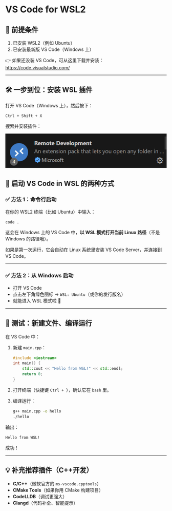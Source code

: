 # VS Code for WSL2

## 🧩 前提条件

1. 已安装 WSL2（例如 Ubuntu）
2. 已安装最新版 VS Code（Windows 上）

👉 如果还没装 VS Code，可从这里下载并安装： https://code.visualstudio.com/

------

## 🛠️ 一步到位：安装 WSL 插件

打开 VS Code（Windows 上），然后按下：

```
Ctrl + Shift + X
```

搜索并安装插件：

![image-20250408123758480](./assets/image-20250408123758480.png)

## 🚀 启动 VS Code in WSL 的两种方式

### ✅ 方法 1：命令行启动

在你的 WSL2 终端（比如 Ubuntu）中输入：

```bash
code .
```

这会在 Windows 上的 VS Code 中，**以 WSL 模式打开当前 Linux 路径**（不是 Windows 的路径哦）。

如果是第一次运行，它会自动在 Linux 系统里安装 VS Code Server，并连接到 VS Code。

------

### ✅ 方法 2：从 Windows 启动

- 打开 VS Code
- 点击左下角绿色图标 → `WSL: Ubuntu`（或你的发行版名）
- 就能进入 WSL 模式啦 🎉

------

## 🧪 测试：新建文件、编译运行

在 VS Code 中：

1. 新建 `main.cpp`：

   ```cpp
   #include <iostream>
   int main() {
       std::cout << "Hello from WSL!" << std::endl;
       return 0;
   }
   ```

2. 打开终端（快捷键 `Ctrl + `），确认它在 `bash` 里。

3. 编译运行：

   ```bash
   g++ main.cpp -o hello
   ./hello
   ```

输出：

```
Hello from WSL!
```

成功！

------

## 💡 补充推荐插件（C++开发）

- **C/C++**（微软官方的 `ms-vscode.cpptools`）
- **CMake Tools**（如果你用 CMake 构建项目）
- **CodeLLDB**（调试更强大）
- **Clangd**（代码补全、智能提示）